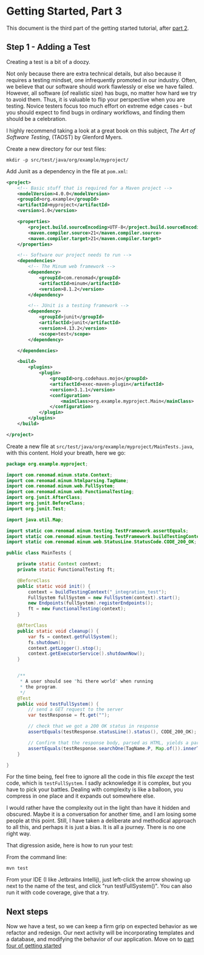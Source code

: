 Getting Started, Part 3
=======================

This document is the third part of the getting started 
tutorial, after [part 2](getting_started_part_2.md).

Step 1 - Adding a Test
----------------------

Creating a test is a bit of a doozy.

Not only because there are extra technical details, but also because it requires
a testing mindset, one infrequently promoted in our industry.  Often, we believe
that our software should work flawlessly or else we have failed.
However, all software (of realistic size) has bugs, no matter how hard we
try to avoid them. Thus, it is valuable to flip your perspective when you are 
testing. Novice testers focus too much effort on extreme edge cases - but you 
should expect to find bugs in ordinary workflows, and finding them should be a celebration. 

I highly recommend taking a look at a great book on this subject, _The
Art of Software Testing_, (TAOST) by Glenford Myers.

Create a new directory for our test files:

```shell
mkdir -p src/test/java/org/example/myproject/
```

Add Junit as a dependency in the file at `pom.xml`:

```xml
<project>
    <!-- Basic stuff that is required for a Maven project -->
    <modelVersion>4.0.0</modelVersion>
    <groupId>org.example</groupId>
    <artifactId>myproject</artifactId>
    <version>1.0</version>

    <properties>
        <project.build.sourceEncoding>UTF-8</project.build.sourceEncoding>
        <maven.compiler.source>21</maven.compiler.source>
        <maven.compiler.target>21</maven.compiler.target>
    </properties>

    <!-- Software our project needs to run -->
    <dependencies>
        <!-- The Minum web framework -->
        <dependency>
            <groupId>com.renomad</groupId>
            <artifactId>minum</artifactId>
            <version>8.1.2</version>
        </dependency>

        <!-- JUnit is a testing framework -->
        <dependency>
            <groupId>junit</groupId>
            <artifactId>junit</artifactId>
            <version>4.13.2</version>
            <scope>test</scope>
        </dependency>

    </dependencies>

    <build>
        <plugins>
            <plugin>
                <groupId>org.codehaus.mojo</groupId>
                <artifactId>exec-maven-plugin</artifactId>
                <version>3.1.1</version>
                <configuration>
                    <mainClass>org.example.myproject.Main</mainClass>
                </configuration>
            </plugin>
        </plugins>
    </build>

</project>

```

Create a new file at `src/test/java/org/example/myproject/MainTests.java`, with 
this content.  Hold your breath, here we go:

```java
package org.example.myproject;

import com.renomad.minum.state.Context;
import com.renomad.minum.htmlparsing.TagName;
import com.renomad.minum.web.FullSystem;
import com.renomad.minum.web.FunctionalTesting;
import org.junit.AfterClass;
import org.junit.BeforeClass;
import org.junit.Test;

import java.util.Map;

import static com.renomad.minum.testing.TestFramework.assertEquals;
import static com.renomad.minum.testing.TestFramework.buildTestingContext;
import static com.renomad.minum.web.StatusLine.StatusCode.CODE_200_OK;

public class MainTests {

    private static Context context;
    private static FunctionalTesting ft;

    @BeforeClass
    public static void init() {
        context = buildTestingContext("_integration_test");
        FullSystem fullSystem = new FullSystem(context).start();
        new Endpoints(fullSystem).registerEndpoints();
        ft = new FunctionalTesting(context);
    }

    @AfterClass
    public static void cleanup() {
        var fs = context.getFullSystem();
        fs.shutdown();
        context.getLogger().stop();
        context.getExecutorService().shutdownNow();
    }


    /**
     * A user should see "hi there world" when running
     * the program.
     */
    @Test
    public void testFullSystem() {
        // send a GET request to the server
        var testResponse = ft.get("");

        // check that we got a 200 OK status in response
        assertEquals(testResponse.statusLine().status(), CODE_200_OK);

        // Confirm that the response body, parsed as HTML, yields a paragraph with the expected content
        assertEquals(testResponse.searchOne(TagName.P, Map.of()).innerText(), "Hi there world!");
    }

}
```

For the time being, feel free to ignore all the code in this file *except* the 
test code, which is `testFullSystem`.  I sadly acknowledge it is complex,
but you have to pick your battles.  Dealing with complexity is like a balloon,
you compress in one place and it expands out somewhere else.  

I would rather have
the complexity out in the light than have it hidden and obscured.  Maybe it is a 
conversation for another time, and I am losing some people at
this point.  Still, I have taken a deliberate and methodical approach to all this, 
and perhaps it is just a bias.  It is all a journey.  There is no one right way.

That digression aside, here is how to run your test:

From the command line:

```shell
mvn test
```

From your IDE (I like Jetbrains Intellij), just left-click the arrow showing up next to 
the name of the test, and click "run testFullSystem()".  You can also run it with
code coverage, give that a try.

Next steps
----------

Now we have a test, so we can keep a firm grip on expected behavior as we refactor and
redesign.  Our next activity will be incorporating templates and a database, and modifying
the behavior of our application.  Move on to [part four of getting started](getting_started_part_4.md)
